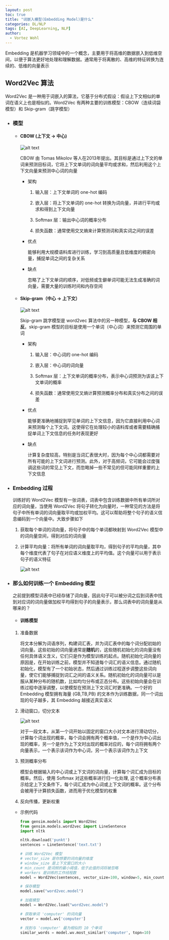 ```yaml
---
layout: post
toc: true
title: "词嵌入模型(Embedding Model)是什么"
categories: DL/NLP
tags: [AI, DeepLearning, NLP]
author:
  - Vortez Wohl
---
```

Embedding 是机器学习领域中的一个概念，主要用于将高维的数据嵌入到低维空间，以便于算法更好地处理和理解数据。通常用于将离散的、高维的特征转换为连续的、低维的向量表示

## Word2Vec 算法

Word2Vec 是一种用于词嵌入的算法，它基于分布式假设：假设上下文相似的单词在语义上也是相似的。Word2Vec 有两种主要的训练模型：CBOW（连续词袋模型）和 Skip-gram（跳字模型）

- ### 模型

    - #### CBOW (上下文 -> 中心)

        ![alt text](/images/Embedding/image.png)

        CBOW 由 Tomas Mikolov 等人在2013年提出。其目标是通过上下文的单词来预测目标词，它将上下文单词的词向量平均或求和，然后利用这个上下文向量来预测中心词的向量

        - 架构

            1. 输入层：上下文单词的 one-hot 编码
            
            2. 嵌入层：将上下文单词的 one-hot 转换为词向量，并进行平均或求和得到上下文向量

            3. Softmax 层：输出中心词的概率分布

            4. 损失函数：通常使用交叉熵来计算预测词和真实词之间的误差

        - 优点

            能够利用大规模语料库进行训练，学习到高质量且低维度的稠密向量，捕捉单词之间的复杂关系
        
        - 缺点

            忽略了上下文单词的顺序，对低频或生僻单词可能无法生成准确的词向量，需要大量的训练时间和内存空间

    - #### Skip-gram（中心 -> 上下文）

        ![alt text](/images/Embedding/image-1.png)

        Skip-gram 跳字模型是 word2vec 算法中的另一种模型，**与 CBOW 相反**。skip-gram 模型的目标是使用一个单词（中心词）来预测它周围的单词

        - 架构

            1. 输入层：中心词的 one-hot 编码

            2. 嵌入层：中心词的词向量

            3. Softmax 层：上下文单词的概率分布，表示中心词预测为该该上下文单词的概率

            4. 损失函数：通常使用交叉熵计算预测概率分布和真实分布之间的误差

        - 优点

            能够更准确地捕捉到罕见单词的上下文信息，因为它直接利用中心词来预测每个上下文词。这使得它在处理较小的语料库或者需要精确捕捉单词上下文信息的任务时表现更好

        - 缺点

            计算复杂度较高，特别是当词汇表很大时，因为每个中心词都需要对所有可能的上下文词进行预测。此外，对于高频词，它可能会过度强调这些词的常见上下文，而忽略掉一些不常见的但可能同样重要的上下文信息

- ### Embedding 过程

    训练好的 Word2Vec 模型有一张词表，词表中包含训练数据中所有单词所对应的词向量，当使用 Word2Vec 将句子转化为向量时，一种常见的方法是将句子中所有单词的词向量取平均或加权平均。这可以帮助将整个句子的语义信息编码到一个向量中。大致步骤如下

    1. 获取每个单词的词向量，将句子中的每个单词都映射到 Word2Vec 模型中的词向量空间，得到对应的词向量

    2. 计算平均向量：将所有单词的词向量取平均，得到句子的平均向量，其中每个维度代表了句子在对应语义维度上的平均值。这个向量可以用于表示句子的语义特征

        ![alt text](/images/Embedding/image-2.png)

- ### 那么如何训练一个 Embedding 模型

    之前提到模型词表中已经存储了词向量，因此句子可以被分词之后到词表中找到对应词的词向量做加权平均得到句子的向量表示，那么词表中的词向量是从哪来的？

    - #### 训练模型

    1. 准备数据

        将文本分解为词语序列，构建词汇表，并为词汇表中的每个词分配初始的词向量。这些初始的词向量通常是**随机**的，这些随机初始化的词向量没有任何具体语义含义，它们只是作为模型训练的起点。随机初始化词向量的原因是，在开始训练之前，模型并不知道每个词汇的语义信息。通过随机初始化，模型有了一个初始状态，然后通过训练过程逐步调整这些词向量，使它们能够捕捉到词汇之间的语义关系。随机初始化的词向量可以是服从某种分布的随机数，比如均匀分布或正态分布。这些初始向量会在训练过程中逐渐调整，以使模型在预测上下文词汇时更准确。一个好的 Embedding 模型拥有海量 (GB,TB,PB) 的文本作为训练数据，同一个词出现的句子越多，其 Embedding 越接近真实语义

    2. 滑动窗口，切分文本

        ![alt text](/images/Embedding/image-3.png)

        对于一段文本，从第一个词开始以固定的窗口大小对文本进行滑动切分，计算每个词出现的概率，每个词会拥有两个概率值，一个是作为中心词出现的概率，另一个是作为上下文时出现的概率对应的，每个词将拥有两个向量表示，一个表示该词作为中心词，另一个表示该词作为上下文

    3. 预测概率分布

        模型会根据输入的中心词或上下文词的词向量，计算每个词汇成为目标的概率。然后，使用 Softmax 对这些概率进行归一化处理, 这个概率分布表示给定上下文条件下，每个词汇成为中心词或上下文词的概率。这个分布会被用于计算损失函数，进而用于优化模型的权重

    4. 反向传播，更新权重

    - 示例代码

        ```python
        from gensim.models import Word2Vec
        from gensim.models.word2vec import LineSentence
        import nltk
        
        nltk.download('punkt')
        sentences = LineSentence('text.txt')

        # 训练 Word2Vec 模型
        # vector_size 是你想要的词向量的维度
        # window_size 是上下文窗口的大小
        # min_count 是词频的最小阈值，低于此值的词将被忽略
        # workers 是训练的工作线程数
        model = Word2Vec(sentences, vector_size=100, window=5, min_count=5, workers=4)

        # 保存模型
        model.save("word2vec.model")

        # 加载模型
        model = Word2Vec.load("word2vec.model")

        # 获取单词 'computer' 的词向量
        vector = model.wv['computer']

        # 找到与 'computer' 最为相似的 10 个单词
        similar_words = model.wv.most_similar('computer', topn=10)
        ```
